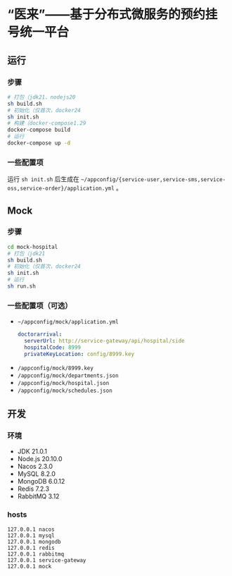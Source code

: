 # “医来”——基于分布式微服务的预约挂号统一平台

## 运行

### 步骤
```bash
# 打包（jdk21、nodejs20
sh build.sh
# 初始化（仅首次，docker24
sh init.sh
# 构建（docker-compose1.29
docker-compose build
# 运行
docker-compose up -d
```

### 一些配置项
运行 `sh init.sh` 后生成在 `~/appconfig/{service-user,service-sms,service-oss,service-order}/application.yml` 。


## Mock

### 步骤
```bash
cd mock-hospital
# 打包（jdk21
sh build.sh
# 初始化（仅首次，docker24
sh init.sh
# 运行
sh run.sh
```

### 一些配置项（可选）
- `~/appconfig/mock/application.yml`
  ```yml
  doctorarrival:
    serverUrl: http://service-gateway/api/hospital/side
    hospitalCode: 8999
    privateKeyLocation: config/8999.key
  ```
- `/appconfig/mock/8999.key`
- `/appconfig/mock/departments.json`
- `/appconfig/mock/hospital.json`
- `/appconfig/mock/schedules.json`


## 开发

### 环境
- JDK 21.0.1
- Node.js 20.10.0
- Nacos 2.3.0
- MySQL 8.2.0
- MongoDB 6.0.12
- Redis 7.2.3
- RabbitMQ 3.12

### hosts
```
127.0.0.1 nacos
127.0.0.1 mysql
127.0.0.1 mongodb
127.0.0.1 redis
127.0.0.1 rabbitmq
127.0.0.1 service-gateway
127.0.0.1 mock
```
